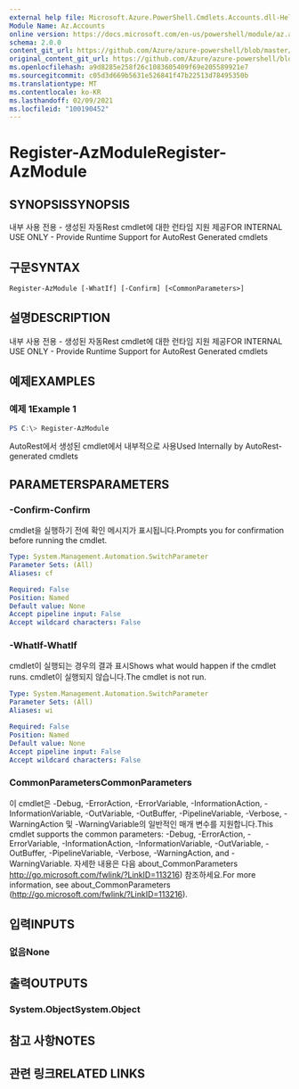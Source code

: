```yaml
---
external help file: Microsoft.Azure.PowerShell.Cmdlets.Accounts.dll-Help.xml
Module Name: Az.Accounts
online version: https://docs.microsoft.com/en-us/powershell/module/az.accounts/register-azmodule
schema: 2.0.0
content_git_url: https://github.com/Azure/azure-powershell/blob/master/src/Accounts/Accounts/help/Register-AzModule.md
original_content_git_url: https://github.com/Azure/azure-powershell/blob/master/src/Accounts/Accounts/help/Register-AzModule.md
ms.openlocfilehash: a9d8285e258f26c1083605409f69e205589921e7
ms.sourcegitcommit: c05d3d669b5631e526841f47b22513d78495350b
ms.translationtype: MT
ms.contentlocale: ko-KR
ms.lasthandoff: 02/09/2021
ms.locfileid: "100190452"
---
```

# <span data-ttu-id="81ebe-101">Register-AzModule</span><span class="sxs-lookup"><span data-stu-id="81ebe-101">Register-AzModule</span></span>

## <span data-ttu-id="81ebe-102">SYNOPSIS</span><span class="sxs-lookup"><span data-stu-id="81ebe-102">SYNOPSIS</span></span>
<span data-ttu-id="81ebe-103">내부 사용 전용 - 생성된 자동Rest cmdlet에 대한 런타임 지원 제공</span><span class="sxs-lookup"><span data-stu-id="81ebe-103">FOR INTERNAL USE ONLY - Provide Runtime Support for AutoRest Generated cmdlets</span></span>

## <span data-ttu-id="81ebe-104">구문</span><span class="sxs-lookup"><span data-stu-id="81ebe-104">SYNTAX</span></span>

```
Register-AzModule [-WhatIf] [-Confirm] [<CommonParameters>]
```

## <span data-ttu-id="81ebe-105">설명</span><span class="sxs-lookup"><span data-stu-id="81ebe-105">DESCRIPTION</span></span>
<span data-ttu-id="81ebe-106">내부 사용 전용 - 생성된 자동Rest cmdlet에 대한 런타임 지원 제공</span><span class="sxs-lookup"><span data-stu-id="81ebe-106">FOR INTERNAL USE ONLY - Provide Runtime Support for AutoRest Generated cmdlets</span></span>

## <span data-ttu-id="81ebe-107">예제</span><span class="sxs-lookup"><span data-stu-id="81ebe-107">EXAMPLES</span></span>

### <span data-ttu-id="81ebe-108">예제 1</span><span class="sxs-lookup"><span data-stu-id="81ebe-108">Example 1</span></span>
```powershell
PS C:\> Register-AzModule
```

<span data-ttu-id="81ebe-109">AutoRest에서 생성된 cmdlet에서 내부적으로 사용</span><span class="sxs-lookup"><span data-stu-id="81ebe-109">Used Internally by AutoRest-generated cmdlets</span></span>

## <span data-ttu-id="81ebe-110">PARAMETERS</span><span class="sxs-lookup"><span data-stu-id="81ebe-110">PARAMETERS</span></span>

### <span data-ttu-id="81ebe-111">-Confirm</span><span class="sxs-lookup"><span data-stu-id="81ebe-111">-Confirm</span></span>
<span data-ttu-id="81ebe-112">cmdlet을 실행하기 전에 확인 메시지가 표시됩니다.</span><span class="sxs-lookup"><span data-stu-id="81ebe-112">Prompts you for confirmation before running the cmdlet.</span></span>

```yaml
Type: System.Management.Automation.SwitchParameter
Parameter Sets: (All)
Aliases: cf

Required: False
Position: Named
Default value: None
Accept pipeline input: False
Accept wildcard characters: False
```

### <span data-ttu-id="81ebe-113">-WhatIf</span><span class="sxs-lookup"><span data-stu-id="81ebe-113">-WhatIf</span></span>
<span data-ttu-id="81ebe-114">cmdlet이 실행되는 경우의 결과 표시</span><span class="sxs-lookup"><span data-stu-id="81ebe-114">Shows what would happen if the cmdlet runs.</span></span> <span data-ttu-id="81ebe-115">cmdlet이 실행되지 않습니다.</span><span class="sxs-lookup"><span data-stu-id="81ebe-115">The cmdlet is not run.</span></span>

```yaml
Type: System.Management.Automation.SwitchParameter
Parameter Sets: (All)
Aliases: wi

Required: False
Position: Named
Default value: None
Accept pipeline input: False
Accept wildcard characters: False
```

### <span data-ttu-id="81ebe-116">CommonParameters</span><span class="sxs-lookup"><span data-stu-id="81ebe-116">CommonParameters</span></span>
<span data-ttu-id="81ebe-117">이 cmdlet은 -Debug, -ErrorAction, -ErrorVariable, -InformationAction, -InformationVariable, -OutVariable, -OutBuffer, -PipelineVariable, -Verbose, -WarningAction 및 -WarningVariable의 일반적인 매개 변수를 지원합니다.</span><span class="sxs-lookup"><span data-stu-id="81ebe-117">This cmdlet supports the common parameters: -Debug, -ErrorAction, -ErrorVariable, -InformationAction, -InformationVariable, -OutVariable, -OutBuffer, -PipelineVariable, -Verbose, -WarningAction, and -WarningVariable.</span></span> <span data-ttu-id="81ebe-118">자세한 내용은 다음 about_CommonParameters http://go.microsoft.com/fwlink/?LinkID=113216) 참조하세요.</span><span class="sxs-lookup"><span data-stu-id="81ebe-118">For more information, see about_CommonParameters (http://go.microsoft.com/fwlink/?LinkID=113216).</span></span>

## <span data-ttu-id="81ebe-119">입력</span><span class="sxs-lookup"><span data-stu-id="81ebe-119">INPUTS</span></span>

### <span data-ttu-id="81ebe-120">없음</span><span class="sxs-lookup"><span data-stu-id="81ebe-120">None</span></span>

## <span data-ttu-id="81ebe-121">출력</span><span class="sxs-lookup"><span data-stu-id="81ebe-121">OUTPUTS</span></span>

### <span data-ttu-id="81ebe-122">System.Object</span><span class="sxs-lookup"><span data-stu-id="81ebe-122">System.Object</span></span>
## <span data-ttu-id="81ebe-123">참고 사항</span><span class="sxs-lookup"><span data-stu-id="81ebe-123">NOTES</span></span>

## <span data-ttu-id="81ebe-124">관련 링크</span><span class="sxs-lookup"><span data-stu-id="81ebe-124">RELATED LINKS</span></span>
